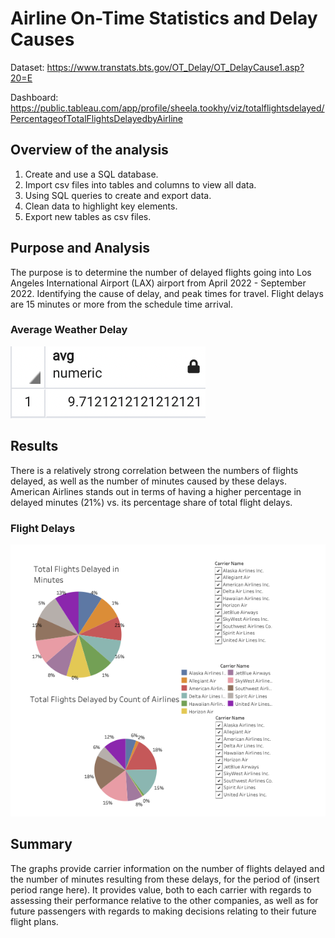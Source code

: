 # Airline On-Time Statistics and Delay Causes

Dataset: https://www.transtats.bts.gov/OT_Delay/OT_DelayCause1.asp?20=E 

Dashboard: https://public.tableau.com/app/profile/sheela.tookhy/viz/totalflightsdelayed/PercentageofTotalFlightsDelayedbyAirline

## Overview of the analysis

1.	Create and use a SQL database.
2.	Import csv files into tables and columns to view all data.
3.	Using SQL queries to create and export data. 
4.	Clean data to highlight key elements. 
5.	Export new tables as csv files. 


## Purpose and Analysis

 The purpose is to determine the number of delayed flights going into Los Angeles International Airport (LAX) airport from April 2022 - September 2022. Identifying the cause of delay, and peak times for travel. Flight delays are 15 minutes or more from the schedule time arrival. 

### Average Weather Delay 

![This is an image](https://github.com/Stookhy/Airline_Delay/blob/main/Images/Average%20Weather%20Delay.png?raw=true)

## Results

There is a relatively strong correlation between the numbers of flights delayed, as well as the number of minutes caused by these delays. American Airlines stands out in terms of having a higher percentage in delayed minutes (21%) vs. its  percentage share of total flight delays.

### Flight Delays

![This is an image](https://github.com/Stookhy/Airline_Delay/blob/main/Images/Percentage%20of%20Total%20Flights%20Delayed%20by%20Airline.png?raw=true)


## Summary

The graphs provide carrier information on the number of flights delayed and the number of minutes resulting from these delays, for the period of (insert period range here). It provides value, both to each carrier with regards to assessing their performance relative to the other companies, as well as for future passengers with regards to making decisions relating to their future flight plans.
